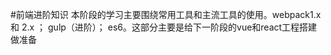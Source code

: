 #前端进阶知识
本阶段的学习主要围绕常用工具和主流工具的使用。webpack1.x  和  2.x    ；  gulp（进阶）；  es6。这部分主要是给下一阶段的vue和react工程搭建做准备
